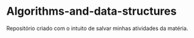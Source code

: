 # Algorithms-and-data-structures
Repositório criado com o intuito de salvar minhas atividades da matéria. 
